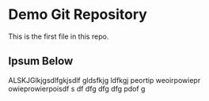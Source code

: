 # Demo Git Repository

This is the first file in this repo.

## Ipsum Below

ALSKJGlkjgsdlfgkjsdlf gldsfkjg ldfkgj peortip weoirpowiepr owieprowierpoisdf s
df dfg dfg dfg pdof g 